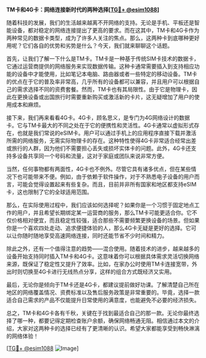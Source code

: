 **TM卡和4G卡：网络连接新时代的两种选择[[TG💪+ @esim1088](https://t.me/s/esim1088)]**

随着科技的发展，我们的生活越来越离不开网络的支持。无论是手机、平板还是智能设备，都对稳定的网络连接提出了更高的要求。而在这其中，TM卡和4G卡作为两种常见的数据卡类型，成为了许多人关注的焦点。那么，这两种卡到底哪种更好用呢？它们各自的优势和劣势是什么？今天，我们就来聊聊这个话题。

首先，让我们了解一下什么是TM卡。TM卡是一种基于传统SIM卡技术的数据卡，它通过运营商提供的网络服务来实现数据传输。这种卡通常需要插入到支持相应功能的设备中才能使用，比如笔记本电脑、路由器或者一些特定的移动设备。TM卡的优点在于它的普及率非常高，几乎所有的设备都可以兼容，并且用户可以根据自己的需求选择不同的资费套餐。然而，TM卡也有其局限性。由于它是物理卡，因此在更换设备或出国旅行时需要重新购买或激活新的卡片，这无疑增加了用户的使用成本和麻烦。

接下来，我们再来看看4G卡。4G卡，顾名思义，是专门为4G网络设计的数据卡。它与TM卡最大的不同之处在于它的便携性和灵活性。4G卡通常以虚拟形式存在，也就是我们常说的eSIM卡。用户可以通过手机上的应用程序直接下载并激活所需的网络服务，无需实际物理卡的存在。这种特性使得4G卡非常适合经常出差或旅行的人群，因为他们不需要担心丢失或损坏实体卡的问题。此外，4G卡还支持多设备共享同一个号码和流量，这对于家庭或团队来说非常方便。

当然，任何事物都有两面性，4G卡也不例外。尽管它具有诸多优点，但在某些情况下也可能带来不便。例如，由于依赖于软件操作，对于不熟悉电子设备的用户而言，可能会觉得设置起来有些复杂。而且，目前并非所有国家和地区都支持eSIM卡，这也限制了它的全球适用范围。

那么，在实际使用过程中，我们应该如何选择呢？如果你是一个习惯于固定地点工作的用户，并且希望长期绑定某一运营商的服务，那么TM卡可能更适合你。它不仅价格相对便宜，而且稳定性较强，适合那些不需要频繁更换设备的场景。但如果你是一个喜欢四处走动、追求便捷体验的人，那么4G卡无疑是更好的选择。它可以让你随时随地享受高速网络连接，同时还能节省不少时间和精力。

除此之外，还有一个值得注意的趋势——混合使用。随着技术的进步，越来越多的设备开始支持同时插入TM卡和4G卡。这意味着你可以根据具体需求灵活切换网络来源，既保证了稳定性又提升了效率。比如，在家办公时使用TM卡连接宽带，外出时则切换至4G卡进行无线热点分享，这样的组合方式既经济又实用。

最后，无论你是倾向于TM卡还是4G卡，都建议提前做好功课。了解清楚自己所在地区的网络覆盖情况、资费标准以及售后服务政策是非常重要的。毕竟，选择一款适合自己需求的产品不仅能提升日常使用的满意度，也能避免不必要的经济损失。

总之，TM卡和4G卡各有千秋，关键在于找到最适合自己的那一款。无论你最终选择了哪一种，都要记得定期检查账户余额，确保网络畅通无阻。相信通过本文的介绍，大家对这两种卡的选择已经有了更清晰的认识。希望大家都能享受到畅快淋漓的网络体验！

[[TG💪+ @esim1088](https://t.me/s/esim1088) ![Image](https://i.postimg.cc/4NQfJmqS/Snipaste-2025-05-13-00-14-12.png)]